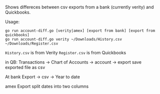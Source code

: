 Shows differeces between csv exports from a bank (currently verity) and
Quickbooks.

Usage:
```
go run account-diff.go [verity|amex] [export from bank] [export from quickbooks]
go run account-diff.go verity ~/Downloads/History.csv ~/Downloads/Register.csv
```

`History.csv` is from Verity
`Register.csv` is from Quickbooks


in QB:
Transactions -> Chart of Accounts -> account -> export
save exported file as csv

At bank
Export -> csv -> Year to date

amex
Export
split dates into two columns